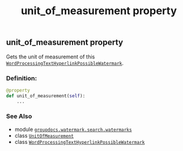 ﻿---
title: unit_of_measurement property
second_title: GroupDocs.Watermark for Python via .NET API References
description: 
type: docs
url: /python-net/groupdocs.watermark.search.watermarks/wordprocessingtexthyperlinkpossiblewatermark/unit_of_measurement/
is_root: false
weight: 100
---

## unit_of_measurement property


Gets the unit of measurement of this [`WordProcessingTextHyperlinkPossibleWatermark`](/watermark/python-net/groupdocs.watermark.search.watermarks/wordprocessingtexthyperlinkpossiblewatermark).
### Definition:
```python
@property
def unit_of_measurement(self):
    ...
```

### See Also
* module [`groupdocs.watermark.search.watermarks`](../../)
* class [`UnitOfMeasurement`](/watermark/python-net/groupdocs.watermark/unitofmeasurement)
* class [`WordProcessingTextHyperlinkPossibleWatermark`](/watermark/python-net/groupdocs.watermark.search.watermarks/wordprocessingtexthyperlinkpossiblewatermark)

